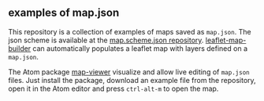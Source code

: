 ## examples of map.json

This repository is a collection of examples of maps saved as `map.json`.
The json scheme is available at the [map.scheme.json repository](https://github.com/gherardovarando/map.schema.json).
[leaflet-map-builder](https://github.com/gherardovarando/leaflet-map-builder) can automatically populates a leaflet map
with layers defined on a `map.json`.

The Atom package [map-viewer](https://atom.io/packages/map-viewer) visualize and allow live editing  of `map.json` files. Just install the package, download an example file from the repository, open it in the Atom editor and press `ctrl-alt-m` to open the map.
